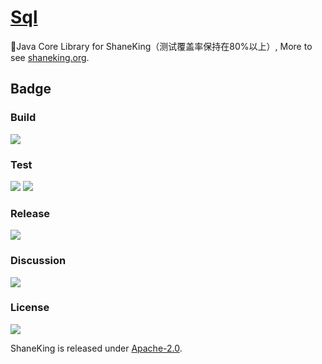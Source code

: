 # [Sql][]
👖Java Core Library for ShaneKing（测试覆盖率保持在80%以上）, More to see [shaneking.org][].

## Badge
### Build
[![][travis img]][travis]

### Test
[![][codecov img]][codecov]
[![][codacy img]][codacy]

### Release
[![][mavenbadge img]][mavenbadge]

### Discussion
[![][gitter img]][gitter]

### License
[![][license img]][license]

ShaneKing is released under [Apache-2.0][].


[Sql]: https://github.com/ShaneKing/org.shaneking.sql
[shaneking.org]: http://shaneking.org/

[travis]:https://travis-ci.org/ShaneKing/org.shaneking.sql
[travis img]:https://secure.travis-ci.org/ShaneKing/org.shaneking.sql.png

[codecov]:https://codecov.io/gh/ShaneKing/org.shaneking.sql/branch/mirror
[codecov img]:https://codecov.io/github/ShaneKing/org.shaneking.sql/coverage.svg?branch=mirror
[codacy]:https://app.codacy.com/project/ShaneKing/org.shaneking.sql/
[codacy img]:https://api.codacy.com/project/badge/Grade/86c1da8a6e064f469e167d1bebacbebd
[saucelabs]:https://saucelabs.com/u/ShaneKing
[saucelabs img]:https://saucelabs.com/browser-matrix/ShaneKing.svg

[mavenbadge]:http://search.maven.org/#search%7Cga%7C1%7Cg%3A%22org.shaneking%22%20AND%20a%3A%22org.shaneking.sql%22
[mavenbadge img]:https://maven-badges.herokuapp.com/maven-central/org.shaneking/org.shaneking.sql/badge.svg

[gitter]:https://gitter.im/ShaneKing/org.shaneking.sql?utm_source=badge&utm_medium=badge&utm_campaign=pr-badge
[gitter img]:https://badges.gitter.im/Join%20Chat.svg

[Apache-2.0]: https://opensource.org/licenses/Apache-2.0
[license]:LICENSE
[license img]:https://img.shields.io/badge/License-Apache--2.0-blue.svg

